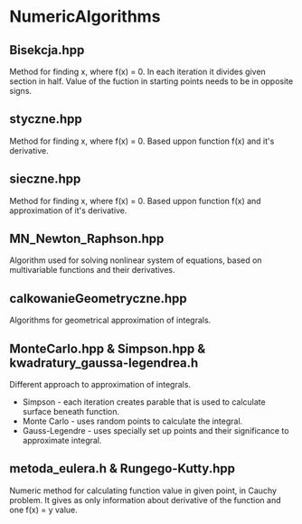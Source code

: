 # NumericAlgorithms
## Bisekcja.hpp
Method for finding x, where f(x) = 0. In each iteration it divides given section in half. Value of the fuction in starting points needs to be in opposite signs. 
## styczne.hpp 
Method for finding x, where f(x) = 0. Based uppon function f(x) and it's derivative.
## sieczne.hpp
Method for finding x, where f(x) = 0. Based uppon function f(x) and approximation of it's derivative.
## MN_Newton_Raphson.hpp
Algorithm used for solving nonlinear system of equations, based on multivariable functions and their derivatives.
## calkowanieGeometryczne.hpp
Algorithms for geometrical approximation of integrals.
## MonteCarlo.hpp & Simpson.hpp & kwadratury_gaussa-legendrea.h
Different approach to approximation of integrals.  
* Simpson - each iteration creates parable that is used to calculate surface beneath function.
* Monte Carlo - uses random points to calculate the integral.
* Gauss-Legendre - uses specially set up points and their significance to approximate integral.
## metoda_eulera.h & Rungego-Kutty.hpp
Numeric method for calculating function value in given point, in Cauchy problem. It gives as only information about derivative of the function and one f(x) = y value.
